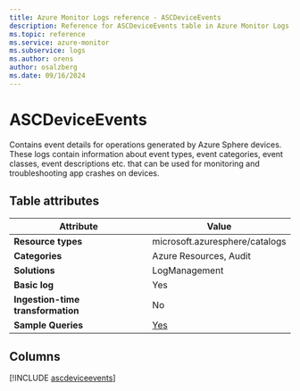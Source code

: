 ```yaml
---
title: Azure Monitor Logs reference - ASCDeviceEvents
description: Reference for ASCDeviceEvents table in Azure Monitor Logs.
ms.topic: reference
ms.service: azure-monitor
ms.subservice: logs
ms.author: orens
author: osalzberg
ms.date: 09/16/2024
---
```


# ASCDeviceEvents

Contains event details for operations generated by Azure Sphere devices. These logs contain information about event types, event categories, event classes, event descriptions etc. that can be used for monitoring and troubleshooting app crashes on devices.


## Table attributes

|Attribute|Value|
|---|---|
|**Resource types**|microsoft.azuresphere/catalogs|
|**Categories**|Azure Resources, Audit|
|**Solutions**| LogManagement|
|**Basic log**|Yes|
|**Ingestion-time transformation**|No|
|**Sample Queries**|[Yes](/azure/azure-monitor/reference/queries/ascdeviceevents)|



## Columns
  
[!INCLUDE [ascdeviceevents](~/reusable-content/ce-skilling/azure/includes/azure-monitor/reference/tables/ascdeviceevents-include.md)]
